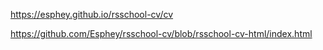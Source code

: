 https://esphey.github.io/rsschool-cv/cv

https://github.com/Esphey/rsschool-cv/blob/rsschool-cv-html/index.html
